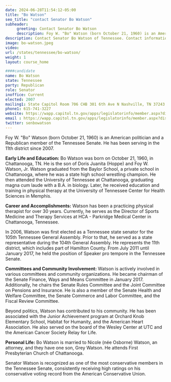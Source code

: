 ```yaml
---
date: 2024-06-28T11:54:12-05:00
title: "Bo Watson"
seo_title: "contact Senator Bo Watson"
subheader:
     greeting: Contact Senator Bo Watson
     description: Foy W. "Bo" Watson (born October 21, 1960) is an American politician and a Republican member of the Tennessee Senate. He has been serving in the 11th district since 2007.
description: Contact Senator Bo Watson of Tennessee. Contact information for Bo Watson includes email address, phone number, and mailing address.
image: bo-watson.jpeg
video:
url: /states/tennessee/bo-watson/
weight: 1
layout: course_home

####candidate
name: Bo Watson
state: Tennessee
party: Republican
role: Senator
inoffice: Current
elected: 2007
mailing1: State Capitol Room 706 CHB 301 6th Ave N Nashville, TN 37243
phone1: 615-741-3227
website: https://wapp.capitol.tn.gov/apps/legislatorinfo/member.aspx?district=S11/
email : https://wapp.capitol.tn.gov/apps/legislatorinfo/member.aspx?district=S11/
twitter: senbowatson
---
```

Foy W. "Bo" Watson (born October 21, 1960) is an American politician and a Republican member of the Tennessee Senate. He has been serving in the 11th district since 2007.

**Early Life and Education:**
Bo Watson was born on October 21, 1960, in Chattanooga, TN. He is the son of Doris Juanita (Hoppe) and Foy W. Watson, Jr. Watson graduated from the Baylor School, a private school in Chattanooga, where he was a state high school wrestling champion. He then attended the University of Tennessee at Chattanooga, graduating magna cum laude with a B.A. in biology. Later, he received education and training in physical therapy at the University of Tennessee Center for Health Sciences in Memphis.

**Career and Accomplishments:**
Watson has been a practicing physical therapist for over 30 years. Currently, he serves as the Director of Sports Medicine and Therapy Services at HCA - Parkridge Medical Center in Chattanooga, Tennessee.

In 2006, Watson was first elected as a Tennessee state senator for the 105th Tennessee General Assembly. Prior to that, he served as a state representative during the 104th General Assembly. He represents the 11th district, which includes part of Hamilton County. From July 2011 until January 2017, he held the position of Speaker pro tempore in the Tennessee Senate.

**Committees and Community Involvement:**
Watson is actively involved in various committees and community organizations. He became chairman of the Senate Finance, Ways and Means Committee in January 2017. Additionally, he chairs the Senate Rules Committee and the Joint Committee on Pensions and Insurance. He is also a member of the Senate Health and Welfare Committee, the Senate Commerce and Labor Committee, and the Fiscal Review Committee.

Beyond politics, Watson has contributed to his community. He has been associated with the Junior Achievement program at Orchard Knob Elementary School, Habitat for Humanity, and the American Heart Association. He also served on the board of the Wesley Center at UTC and the American Cancer Society Relay for Life.

**Personal Life:**
Bo Watson is married to Nicole (née Osborne) Watson, an attorney, and they have one son, Grey Watson. He attends First Presbyterian Church of Chattanooga.

Senator Watson is recognized as one of the most conservative members in the Tennessee Senate, consistently receiving high ratings on his conservative voting record from the American Conservative Union.
